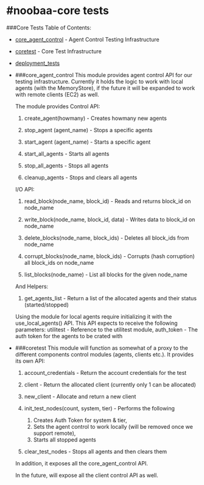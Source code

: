 #noobaa-core tests
===========
###Core Tests Table of Contents:

* [core_agent_control](#core_agent_control) - Agent Control Testing Infrastructure
* [coretest](#coretest) - Core Test Infrastructure
* [deployment_tests](https://github.com/noobaa/noobaa-core/blob/master/src/test/deployment_tests/README.md)


* ###core_agent_control
  This module provides agent control API for our testing infrastructure.
  Currently it holds the logic to work with local agents (with the MemoryStore), if the future
  it will be expanded to work with remote clients (EC2) as well.

  The module provides Control API:

    1) create_agent(howmany) - Creates howmany new agents

    2) stop_agent (agent_name) - Stops a specific agents

    3) start_agent (agent_name) - Starts a specific agent

    4) start_all_agents - Starts all agents

    5) stop_all_agents - Stops all agents

    6) cleanup_agents - Stops and clears all agents

  I/O API:

    1) read_block(node_name, block_id) - Reads and returns block_id on node_name

    2) write_block(node_name, block_id, data) - Writes data to block_id on node_name

    3) delete_blocks(node_name, block_ids) - Deletes all block_ids from node_name

    4) corrupt_blocks(node_name, block_ids) - Corrupts (hash corruption) all block_ids on node_name

    5) list_blocks(node_name) - List all blocks for the given node_name

  And Helpers:

    1) get_agents_list - Return a list of the allocated agents and their status (started/stopped)

  Using the module for local agents require initializing it with the use_local_agents() API.
  This API expects to receive the following parameters:
    utilitest - Reference to the utilitest module, auth_token - The auth token for the agents to be crated with

* ###coretest
  This module will function as somewhat of a proxy to the different components control modules
  (agents, clients etc.). It provides its own API:

    1) account_credentials - Return the account credentials for the test

    2) client - Return the allocated client (currently only 1 can be allocated)

    3) new_client - Allocate and return a new client

    4) init_test_nodes(count, system, tier) - Performs the following
        1. Creates Auth Token for system & tier,
        2. Sets the agent control to work locally (will be removed once we support remote),
        3. Starts all stopped agents

    5) clear_test_nodes - Stops all agents and then clears them

  In addition, it exposes all the core_agent_control API.

  In the future, will expose all the client control API as well.
